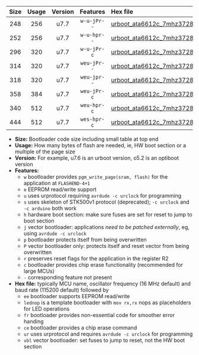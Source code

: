 |Size|Usage|Version|Features|Hex file|
|:-:|:-:|:-:|:-:|:--|
|248|256|u7.7|`w-u-jPr--`|[urboot_ata6612c_7mhz3728_38400bps_lednop_ur_vbl.hex](https://raw.githubusercontent.com/stefanrueger/urboot.hex/main/mcus/ata6612c/fcpu_7mhz3728/38400_bps/urboot_ata6612c_7mhz3728_38400bps_lednop_ur_vbl.hex)|
|252|256|u7.7|`w-u-hpr--`|[urboot_ata6612c_7mhz3728_38400bps_lednop_fr_ur.hex](https://raw.githubusercontent.com/stefanrueger/urboot.hex/main/mcus/ata6612c/fcpu_7mhz3728/38400_bps/urboot_ata6612c_7mhz3728_38400bps_lednop_fr_ur.hex)|
|296|320|u7.7|`w-u-jPr-c`|[urboot_ata6612c_7mhz3728_38400bps_lednop_fr_ce_ur_vbl.hex](https://raw.githubusercontent.com/stefanrueger/urboot.hex/main/mcus/ata6612c/fcpu_7mhz3728/38400_bps/urboot_ata6612c_7mhz3728_38400bps_lednop_fr_ce_ur_vbl.hex)|
|314|320|u7.7|`weu-jPr--`|[urboot_ata6612c_7mhz3728_38400bps_ee_lednop_ur_vbl.hex](https://raw.githubusercontent.com/stefanrueger/urboot.hex/main/mcus/ata6612c/fcpu_7mhz3728/38400_bps/urboot_ata6612c_7mhz3728_38400bps_ee_lednop_ur_vbl.hex)|
|318|320|u7.7|`weu-jpr--`|[urboot_ata6612c_7mhz3728_38400bps_ee_lednop_fr_ur_vbl.hex](https://raw.githubusercontent.com/stefanrueger/urboot.hex/main/mcus/ata6612c/fcpu_7mhz3728/38400_bps/urboot_ata6612c_7mhz3728_38400bps_ee_lednop_fr_ur_vbl.hex)|
|358|384|u7.7|`weu-jPr-c`|[urboot_ata6612c_7mhz3728_38400bps_ee_lednop_fr_ce_ur_vbl.hex](https://raw.githubusercontent.com/stefanrueger/urboot.hex/main/mcus/ata6612c/fcpu_7mhz3728/38400_bps/urboot_ata6612c_7mhz3728_38400bps_ee_lednop_fr_ce_ur_vbl.hex)|
|340|512|u7.7|`weu-hpr-c`|[urboot_ata6612c_7mhz3728_38400bps_ee_lednop_fr_ce_ur.hex](https://raw.githubusercontent.com/stefanrueger/urboot.hex/main/mcus/ata6612c/fcpu_7mhz3728/38400_bps/urboot_ata6612c_7mhz3728_38400bps_ee_lednop_fr_ce_ur.hex)|
|444|512|u7.7|`wes-hpr-c`|[urboot_ata6612c_7mhz3728_38400bps_ee_lednop_fr_ce.hex](https://raw.githubusercontent.com/stefanrueger/urboot.hex/main/mcus/ata6612c/fcpu_7mhz3728/38400_bps/urboot_ata6612c_7mhz3728_38400bps_ee_lednop_fr_ce.hex)|

- **Size:** Bootloader code size including small table at top end
- **Usage:** How many bytes of flash are needed, ie, HW boot section or a multiple of the page size
- **Version:** For example, u7.6 is an urboot version, o5.2 is an optiboot version
- **Features:**
  + `w` bootloader provides `pgm_write_page(sram, flash)` for the application at `FLASHEND-4+1`
  + `e` EEPROM read/write support
  + `u` uses urprotocol requiring `avrdude -c urclock` for programming
  + `s` uses skeleton of STK500v1 protocol (deprecated); `-c urclock` and `-c arduino` both work
  + `h` hardware boot section: make sure fuses are set for reset to jump to boot section
  + `j` vector bootloader: applications *need to be patched externally*, eg, using `avrdude -c urclock`
  + `p` bootloader protects itself from being overwritten
  + `P` vector bootloader only: protects itself and reset vector from being overwritten
  + `r` preserves reset flags for the application in the register R2
  + `c` bootloader provides chip erase functionality (recommended for large MCUs)
  + `-` corresponding feature not present
- **Hex file:** typically MCU name, oscillator frequency (16 MHz default) and baud rate (115200 default) followed by
  + `ee` bootloader supports EEPROM read/write
  + `lednop` is a template bootloader with `mov rx,rx` nops as placeholders for LED operations
  + `fr` bootloader provides non-essential code for smoother error handing
  + `ce` bootloader provides a chip erase command
  + `ur` uses urprotocol and requires `avrdude -c urclock` for programming
  + `vbl` vector bootloader: set fuses to jump to reset, not the HW boot section
